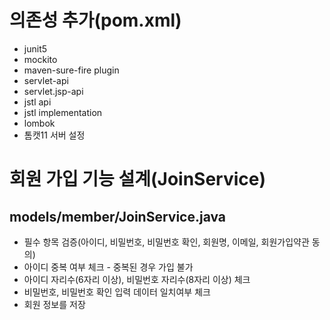 # 의존성 추가(pom.xml)
- junit5
- mockito
- maven-sure-fire plugin
- servlet-api
- servlet.jsp-api
- jstl api
- jstl implementation
- lombok
- 톰캣11 서버 설정

# 회원 가입 기능 설계(JoinService)
## models/member/JoinService.java
- 필수 항목 검증(아이디, 비밀번호, 비밀번호 확인, 회원명, 이메일, 회원가입약관 동의)
- 아이디 중복 여부 체크 - 중복된 경우 가입 불가
- 아이디 자리수(6자리 이상), 비밀번호 자리수(8자리 이상) 체크
- 비밀번호, 비밀번호 확인 입력 데이터 일치여부 체크
- 회원 정보를 저장